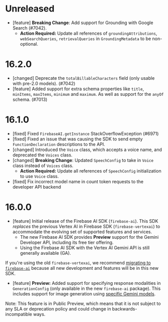 # Unreleased
* [feature] **Breaking Change**: Add support for Grounding with Google Search (#7042).
    * **Action Required:** Update all references of `groundingAttributions`, `webSearchQueries`, `retrievalQueries` in `GroundingMetadata` to be non-optional.


# 16.2.0
* [changed] Deprecate the `totalBillableCharacters` field (only usable with pre-2.0 models). (#7042)
* [feature] Added support for extra schema properties like `title`, `minItems`, `maxItems`, `minimum`
 and `maximum`. As well as support for the `anyOf` schema. (#7013)

# 16.1.0
* [fixed] Fixed `FirebaseAI.getInstance` StackOverflowException (#6971)
* [fixed] Fixed an issue that was causing the SDK to send empty `FunctionDeclaration` descriptions to the API.
* [changed] Introduced the `Voice` class, which accepts a voice name, and deprecated the `Voices` class.
* [changed] **Breaking Change**: Updated `SpeechConfig` to take in `Voice` class instead of `Voices` class.
    * **Action Required:** Update all references of `SpeechConfig` initialization to use `Voice` class.
* [fixed] Fix incorrect model name in count token requests to the developer API backend

# 16.0.0
* [feature] Initial release of the Firebase AI SDK (`firebase-ai`). This SDK *replaces* the previous
 Vertex AI in Firebase SDK (`firebase-vertexai`) to accommodate the evolving set of supported
 features and services.
  * The new Firebase AI SDK provides **Preview** support for the Gemini Developer API, including its
  free tier offering.
  * Using the Firebase AI SDK with the Vertex AI Gemini API is still generally available (GA).

 If you're using the old `firebase-vertexai`, we recommend
 [migrating to `firebase-ai`](/docs/ai-logic/migrate-to-latest-sdk)
 because all new development and features will be in this new SDK.
* [feature] **Preview:** Added support for specifying response modalities in `GenerationConfig`
 (only available in the new `firebase-ai` package). This includes support for image generation using
 [specific Gemini models](/docs/vertex-ai/models).

 Note: This feature is in Public Preview, which means that it is not subject to any SLA or
 deprecation policy and could change in backwards-incompatible ways.

